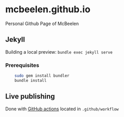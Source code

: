 # mcbeelen.github.io
Personal Github Page of McBeelen



## Jekyll

Building a local preview:
```bundle exec jekyll serve```

### Prerequisites

```bash
    sudo gem install bundler
    bundle install
```


## Live publishing 




Done with [GitHub actions](https://jekyllrb.com/docs/continuous-integration/github-actions/) located in `.github/workflow`



